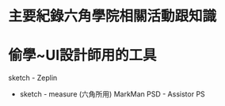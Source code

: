 # 主要紀錄六角學院相關活動跟知識


# 偷學~UI設計師用的工具

sketch - Zeplin
* sketch - measure (六角所用)
MarkMan
PSD - Assistor PS
